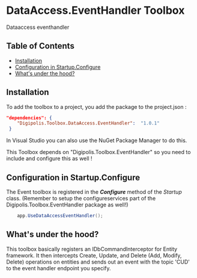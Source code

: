# DataAccess.EventHandler Toolbox

Dataaccess eventhandler

## Table of Contents

<!-- START doctoc generated TOC please keep comment here to allow auto update -->
<!-- DON'T EDIT THIS SECTION, INSTEAD RE-RUN doctoc TO UPDATE -->


- [Installation](#installation)
- [Configuration in Startup.Configure](#configuration-in-startupconfigure)
- [What's under the hood?](#whats-under-the-hood)

<!-- END doctoc generated TOC please keep comment here to allow auto update -->

## Installation

To add the toolbox to a project, you add the package to the project.json :

``` json
"dependencies": {
    "Digipolis.Toolbox.DataAccess.EventHandler":  "1.0.1"
 }
```

In Visual Studio you can also use the NuGet Package Manager to do this.

This Toolbox depends on "Digipolis.Toolbox.EventHandler" so you need to include and configure this as well !

## Configuration in Startup.Configure

The Event toolbox is registered in the _**Configure**_ method of the *Startup* class. (Remember to setup the configureservices part of the Digipolis.Toolbox.EventHandler package as well!)

``` csharp
    app.UseDataAccessEventHandler();

```  

## What's under the hood?
This toolbox basically registers an IDbCommandInterceptor for Entity framework.
It then intercepts Create, Update, and Delete (Add, Modify, Delete) operations on entities and sends out an event with the topic 'CUD' to the event handler endpoint you specify.

